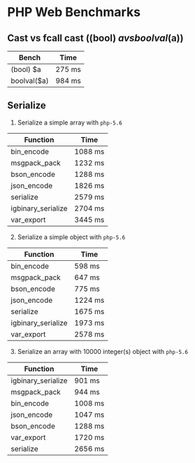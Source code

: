 PHP Web Benchmarks
==================

## Cast vs fcall cast ((bool) $a vs boolval($a))

Bench               | Time     |
------------------- | -------- |
(bool) $a           | 275 ms   |
boolval($a)         | 984 ms   |

## Serialize

1. Serialize a simple array with `php-5.6`

Function            | Time     |
------------------- | -------- |
bin_encode          | 1088 ms  |
msgpack_pack        | 1232 ms  |
bson_encode         | 1288 ms  |
json_encode         | 1826 ms  |
serialize           | 2579 ms  |
igbinary_serialize  | 2704 ms  |
var_export          | 3445 ms  |

2. Serialize a simple object with `php-5.6`

Function            | Time     |
------------------- | -------- |
bin_encode          | 598 ms   |
msgpack_pack        | 647 ms   |
bson_encode         | 775 ms   |
json_encode         | 1224 ms  |
serialize           | 1675 ms  |
igbinary_serialize  | 1973 ms  |
var_export          | 2578 ms  |

3. Serialize an array with 10000 integer(s) object with `php-5.6`

Function            | Time     |
------------------- | -------- |
igbinary_serialize  | 901 ms   |
msgpack_pack        | 944 ms   |
bin_encode          | 1008 ms  |
json_encode         | 1047 ms  |
bson_encode         | 1288 ms  |
var_export          | 1720 ms  |
serialize           | 2656 ms  |
